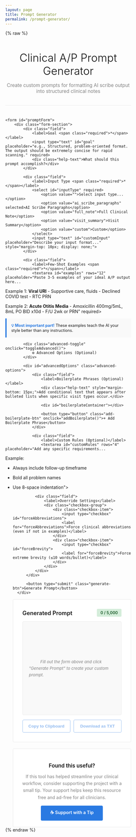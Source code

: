 ```yaml
---
layout: page
title: Prompt Generator
permalink: /prompt-generator/
---
```

{% raw %}
<style>
    /* The style block must remain inside the {% raw %} block */
    * {
        margin: 0;
        padding: 0;
        box-sizing: border-box;
    }

    /* NOTE: We are removing body/container overrides since Minima handles them */

    .header {
        text-align: center;
        margin-bottom: 40px;
        padding-bottom: 20px;
        border-bottom: 1px solid #e8e8e8;
    }

    .header h1 {
        font-size: 2.5em;
        font-weight: 300;
        color: #111;
        margin-bottom: 10px;
    }

    .header p {
        color: #828282;
        font-size: 1.1em;
    }

    .form-section {
        background: white;
        border: 1px solid #e8e8e8;
        border-radius: 4px;
        padding: 30px;
        margin-bottom: 20px;
    }

    .field {
        margin-bottom: 25px;
    }

    .field label {
        display: block;
        font-weight: 600;
        margin-bottom: 8px;
        color: #111;
    }

    .required {
        color: #e74c3c;
    }

    .help-text {
        font-size: 0.9em;
        color: #828282;
        margin-top: 5px;
        font-style: italic;
    }

    input[type="text"],
    textarea,
    select {
        width: 100%;
        padding: 10px;
        border: 1px solid #e8e8e8;
        border-radius: 4px;
        font-family: inherit;
        font-size: 14px;
    }

    input[type="text"]:focus,
    textarea:focus,
    select:focus {
        outline: none;
        border-color: #2a7ae2;
    }

    textarea {
        font-family: 'Monaco', 'Courier New', monospace;
        line-height: 1.5;
        resize: vertical;
    }

    .examples-box {
        background: #f9f9f9;
        border-left: 4px solid #2a7ae2;
        padding: 15px;
        margin-top: 10px;
        font-size: 0.9em;
    }

    .examples-box strong {
        color: #2a7ae2;
    }

    .advanced-toggle {
        background: #f9f9f9;
        border: 1px solid #e8e8e8;
        border-radius: 4px;
        padding: 15px;
        margin-bottom: 20px;
        cursor: pointer;
        text-align: center;
        font-weight: 600;
        color: #2a7ae2;
        transition: background 0.2s;
    }

    .advanced-toggle:hover {
        background: #f0f0f0;
    }

    .advanced-options {
        display: none;
        margin-top: 10px;
    }

    .advanced-options.show {
        display: block;
    }

    .checkbox-group {
        display: flex;
        flex-direction: column;
        gap: 10px;
    }

    .checkbox-item {
        display: flex;
        align-items: center;
        gap: 10px;
    }

    .checkbox-item input[type="checkbox"] {
        width: 18px;
        height: 18px;
    }

    .checkbox-item label {
        margin: 0;
        font-weight: 400;
    }

    .boilerplate-entry {
        background: #f9f9f9;
        border: 1px solid #e8e8e8;
        border-radius: 4px;
        padding: 15px;
        margin-bottom: 15px;
    }

    .boilerplate-header {
        display: flex;
        justify-content: space-between;
        align-items: center;
        margin-bottom: 10px;
    }

    .boilerplate-header h4 {
        font-size: 0.95em;
        color: #111;
        font-weight: 600;
    }

    .remove-btn {
        background: #e74c3c;
        color: white;
        border: none;
        border-radius: 3px;
        padding: 5px 10px;
        font-size: 0.85em;
        cursor: pointer;
        transition: background 0.2s;
    }

    .remove-btn:hover {
        background: #c0392b;
    }

    .add-boilerplate-btn {
        width: 100%;
        padding: 10px;
        background: white;
        color: #2a7ae2;
        border: 2px dashed #2a7ae2;
        border-radius: 4px;
        font-weight: 600;
        cursor: pointer;
        transition: all 0.2s;
    }

    .add-boilerplate-btn:hover {
        background: #f0f0f0;
    }

    .generate-btn {
        width: 100%;
        padding: 15px;
        background: #2a7ae2;
        color: white;
        border: none;
        border-radius: 4px;
        font-size: 1.1em;
        font-weight: 600;
        cursor: pointer;
        transition: background 0.2s;
    }

    .generate-btn:hover {
        background: #1e59a8;
    }

    .output-section {
        background: white;
        border: 1px solid #e8e8e8;
        border-radius: 4px;
        padding: 30px;
    }

    .output-header {
        display: flex;
        justify-content: space-between;
        align-items: center;
        margin-bottom: 15px;
    }

    .output-title {
        font-size: 1.3em;
        font-weight: 600;
    }

    .char-count {
        font-size: 0.9em;
        padding: 5px 12px;
        border-radius: 3px;
        font-weight: 600;
    }

    .char-count.good {
        background: #d4edda;
        color: #155724;
    }

    .char-count.warning {
        background: #fff3cd;
        color: #856404;
    }

    .char-count.danger {
        background: #f8d7da;
        color: #721c24;
    }

    .output-content {
        background: #f9f9f9;
        border: 1px solid #e8e8e8;
        border-radius: 4px;
        padding: 20px;
        min-height: 300px;
        font-family: 'Monaco', 'Courier New', monospace;
        font-size: 13px;
        line-height: 1.6;
        white-space: pre-wrap;
        word-wrap: break-word;
        max-height: 600px;
        overflow-y: auto;
    }

    .output-content.empty {
        display: flex;
        align-items: center;
        justify-content: center;
        color: #828282;
        font-family: inherit;
        font-style: italic;
    }

    .action-buttons {
        display: flex;
        gap: 10px;
        margin-top: 15px;
    }

    .copy-btn,
    .download-btn {
        flex: 1;
        padding: 12px;
        border: 1px solid #2a7ae2;
        background: white;
        color: #2a7ae2;
        border-radius: 4px;
        font-weight: 600;
        cursor: pointer;
        transition: all 0.2s;
    }

    .copy-btn:hover,
    .download-btn:hover {
        background: #2a7ae2;
        color: white;
    }

    .copy-btn.copied {
        background: #28a745;
        border-color: #28a745;
        color: white;
    }

    .copy-btn:disabled,
    .download-btn:disabled {
        opacity: 0.5;
        cursor: not-allowed;
    }

    .support-section {
        background: white;
        border: 1px solid #e8e8e8;
        border-radius: 4px;
        padding: 20px;
        margin-top: 20px;
        text-align: center;
    }

    .support-section h3 {
        font-size: 1.2em;
        font-weight: 600;
        color: #111;
        margin-bottom: 10px;
    }

    .support-section p {
        color: #828282;
        margin-bottom: 15px;
        line-height: 1.6;
    }

    .tip-jar-btn {
        display: inline-block;
        padding: 12px 30px;
        background: #2a7ae2;
        color: white;
        text-decoration: none;
        border-radius: 4px;
        font-weight: 600;
        transition: background 0.2s;
    }

    .tip-jar-btn:hover {
        background: #1e59a8;
    }
</style>
<div class="container">
    <div class="header">
        <h1>Clinical A/P Prompt Generator</h1>
        <p>Create custom prompts for formatting AI scribe output into structured clinical notes</p>
    </div>

    <form id="promptForm">
        <div class="form-section">
            <div class="field">
                <label>Goal <span class="required">*</span></label>
                <input type="text" id="goal" placeholder="e.g., Structured, problem-oriented format. The output should be extremely concise for rapid scanning." required>
                <div class="help-text">What should this prompt accomplish?</div>
            </div>

            <div class="field">
                <label>Input Type <span class="required">*</span></label>
                <select id="inputType" required>
                    <option value="">Select input type...</option>
                    <option value="ai_scribe_paragraphs" selected>AI Scribe Paragraphs</option>
                    <option value="full_note">Full Clinical Note</option>
                    <option value="visit_summary">Visit Summary</option>
                    <option value="custom">Custom</option>
                </select>
                <input type="text" id="customInput" placeholder="Describe your input format..." style="margin-top: 10px; display: none;">
            </div>

            <div class="field">
                <label>Few-Shot Examples <span class="required">*</span></label>
                <textarea id="examples" rows="12" placeholder="Paste 3-5 examples of your ideal A/P output here...

Example 1:
**Viral URI**
        - Supportive care, fluids
        - Declined COVID test
        - RTC PRN

Example 2:
**Acute Otitis Media**
        - Amoxicillin 400mg/5mL, 8mL PO BID x10d
        - F/U 2wk or PRN" required></textarea>
                <div class="examples-box">
                    <strong>💡 Most important part!</strong> These examples teach the AI your style better than any instructions.
                </div>
            </div>

            <div class="advanced-toggle" onclick="toggleAdvanced()">
                ⚙️ Advanced Options (Optional)
            </div>

            <div id="advancedOptions" class="advanced-options">
                <div class="field">
                    <label>Boilerplate Phrases (Optional)</label>
                    <div class="help-text" style="margin-bottom: 15px;">Add conditional text that appears after bulleted lists when specific visit types occur.</div>
                    
                    <div id="boilerplateContainer"></div>
                    
                    <button type="button" class="add-boilerplate-btn" onclick="addBoilerplate()">+ Add Boilerplate Phrase</button>
                </div>

                <div class="field">
                    <label>Custom Rules (Optional)</label>
                    <textarea id="customRules" rows="4" placeholder="Add any specific requirements...

Example:
- Always include follow-up timeframe
- Bold all problem names
- Use 8-space indentation"></textarea>
                </div>

                <div class="field">
                    <label>Override Settings</label>
                    <div class="checkbox-group">
                        <div class="checkbox-item">
                            <input type="checkbox" id="forceAbbreviations">
                            <label for="forceAbbreviations">Force clinical abbreviations (even if not in examples)</label>
                        </div>
                        <div class="checkbox-item">
                            <input type="checkbox" id="forceBrevity">
                            <label for="forceBrevity">Force extreme brevity (≤10 words/bullet)</label>
                        </div>
                    </div>
                </div>
            </div>

            <button type="submit" class="generate-btn">Generate Prompt</button>
        </div>
    </form>

    <div class="output-section">
        <div class="output-header">
            <div class="output-title">Generated Prompt</div>
            <div id="charCount" class="char-count good">0 / 5,000</div>
        </div>
        <div id="output" class="output-content empty">
            Fill out the form above and click "Generate Prompt" to create your custom prompt.
        </div>
        <div class="action-buttons">
            <button id="copyBtn" class="copy-btn" disabled>Copy to Clipboard</button>
            <button id="downloadBtn" class="download-btn" disabled>Download as TXT</button>
        </div>
    </div>

    <div class="support-section">
        <h3>Found this useful?</h3>
        <p>If this tool has helped streamline your clinical workflow, consider supporting the project with a small tip. Your support helps keep this resource free and ad-free for all clinicians.</p>
        <a href="https://github.com/pedscoffee/PhysicianPromptEngineering/sponsors" target="_blank" class="tip-jar-btn">☕ Support with a Tip</a>
    </div>
</div>

<script>
    let boilerplateCount = 0;

    function addBoilerplate() {
        boilerplateCount++;
        const container = document.getElementById('boilerplateContainer');
        
        const entry = document.createElement('div');
        entry.className = 'boilerplate-entry';
        entry.id = `boilerplate-${boilerplateCount}`;
        entry.innerHTML = `
            <div class="boilerplate-header">
                <h4>Boilerplate Phrase ${boilerplateCount}</h4>
                <button type="button" class="remove-btn" onclick="removeBoilerplate(${boilerplateCount})">Remove</button>
            </div>
            <div style="margin-bottom: 10px;">
                <label style="font-weight: 500; font-size: 0.9em; margin-bottom: 5px;">Hook/Trigger</label>
                <input type="text" class="boilerplate-hook" placeholder='e.g., "well child check", "illness", "injury"' style="width: 100%;">
                <div class="help-text">What condition triggers this text?</div>
            </div>
            <div>
                <label style="font-weight: 500; font-size: 0.9em; margin-bottom: 5px;">Dot Phrase Text</label>
                <textarea class="boilerplate-text" rows="3" placeholder="Enter the text to insert when this condition is met..." style="width: 100%;"></textarea>
            </div>
            <div style="margin-top: 10px;">
                <label style="font-weight: 500; font-size: 0.9em; margin-bottom: 5px;">Text Formatting</label>
                <select class="boilerplate-format" style="width: 100%;">
                    <option value="italic">Italicized</option>
                    <option value="bold">Bold</option>
                    <option value="plain">Plain text</option>
                </select>
            </div>
        `;
        
        container.appendChild(entry);
    }

    function removeBoilerplate(id) {
        const entry = document.getElementById(`boilerplate-${id}`);
        if (entry) {
            entry.remove();
        }
    }

    function collectBoilerplates() {
        const entries = document.querySelectorAll('.boilerplate-entry');
        const boilerplates = [];
        
        entries.forEach(entry => {
            const hook = entry.querySelector('.boilerplate-hook').value.trim();
            const text = entry.querySelector('.boilerplate-text').value.trim();
            const format = entry.querySelector('.boilerplate-format').value;
            
            if (hook && text) {
                boilerplates.push({ hook, text, format });
            }
        });
        
        return boilerplates;
    }

    // Pattern analyzer
    const PatternAnalyzer = {
        analyzeBulletStyle(text) {
            const lines = text.split('\n');
            
            // Check for hyphen bullets
            const hyphenMatches = lines.filter(l => /^\s*-\s+/.test(l));
            if (hyphenMatches.length > 0) {
                const indent = hyphenMatches[0].search(/\S/);
                return { style: 'hyphen', indent: indent };
            }
            
            // Check for asterisk bullets
            const asteriskMatches = lines.filter(l => /^\s*\*\s+/.test(l) && !/\*\*/.test(l));
            if (asteriskMatches.length > 0) {
                const indent = asteriskMatches[0].search(/\S/);
                return { style: 'asterisk', indent: indent };
            }
            
            return { style: 'hyphen', indent: 0 };
        },

        detectBrevity(text) {
            const bullets = text.split('\n').filter(l => /^\s*[-*]\s+/.test(l));
            if (bullets.length === 0) return null;
            
            const wordCounts = bullets.map(b => {
                const content = b.replace(/^\s*[-*]\s+/, '').trim();
                return content.split(/\s+/).length;
            });
            
            const avg = wordCounts.reduce((a, b) => a + b, 0) / wordCounts.length;
            return Math.round(avg);
        },

        findAbbreviations(text) {
            const common = ['RTC', 'PRN', 'BID', 'TID', 'QID', 'PO', 'IM', 'IV', 'F/U'];
            return common.filter(abbr => text.includes(abbr));
        },

        detectFormatting(text) {
            return {
                hasBold: /\*\*[^*]+\*\*/.test(text),
                problemOriented: /\*\*[^*]+\*\*\s*\n\s*[-*]/.test(text)
            };
        }
    };

    // Prompt generator
    const PromptGenerator = {
        generate(data) {
            const sections = [];
            const analysis = this.analyzeExamples(data.examples);
            
            // Task description
            sections.push(this.generateTask(data, analysis));
            sections.push('\n---\n');
            
            // Input description
            sections.push(this.generateInput(data));
            sections.push('\n---\n');
            
            // Output structure
            sections.push(this.generateOutput(data, analysis));
            sections.push('\n---\n');
            
            // Rules
            sections.push(this.generateRules(data, analysis));
            sections.push('\n---\n');
            
            // Boilerplate (if provided)
            if (data.boilerplates.length > 0) {
                sections.push(this.generateBoilerplate(data));
                sections.push('\n---\n');
            }
            
            // Few-shot examples
            sections.push('## Few-Shot Examples\n\n');
            sections.push(data.examples.trim());
            sections.push('\n\n---');
            
            return sections.join('');
        },

        analyzeExamples(examples) {
            return {
                bulletStyle: PatternAnalyzer.analyzeBulletStyle(examples),
                brevity: PatternAnalyzer.detectBrevity(examples),
                abbreviations: PatternAnalyzer.findAbbreviations(examples),
                formatting: PatternAnalyzer.detectFormatting(examples)
            };
        },

        generateTask(data, analysis) {
            const inputMap = {
                'ai_scribe_paragraphs': 'AI scribe paragraph text',
                'full_note': 'full clinical note',
                'visit_summary': 'visit summary',
                'custom': data.customInput || 'provided input'
            };
            
            const brevityDesc = analysis.brevity && analysis.brevity <= 10 
                ? 'extremely concise and scannable' 
                : 'concise and well-organized';
            
            return `Reformat ${inputMap[data.inputType]} to ${data.goal.toLowerCase()}. The output should be ${brevityDesc}.`;
        },

        generateInput(data) {
            const inputMap = {
                'ai_scribe_paragraphs': 'The input will be paragraph-formatted text from an AI medical scribe, with one paragraph per diagnosis or topic.',
                'full_note': 'The input will be a complete clinical note.',
                'visit_summary': 'The input will be a summary of the patient visit.',
                'custom': data.customInput || 'The input format is as specified.'
            };
            
            return '## Input\n\n' + inputMap[data.inputType];
        },

        generateOutput(data, analysis) {
            let output = '## Output Structure\n\n';
            
            if (analysis.formatting.problemOriented) {
                output += '**[Problem/Diagnosis Name]**\n';
            }
            
            const indent = ' '.repeat(analysis.bulletStyle.indent);
            const bullet = analysis.bulletStyle.style === 'hyphen' ? '-' : '*';
            output += `${indent}${bullet} [Brief clinical point]\n`;
            output += `${indent}${bullet} [Action or plan item]\n\n`;
            
            if (analysis.brevity && analysis.brevity <= 10) {
                output += `Keep bullets very brief (approximately ${analysis.brevity} words per bullet).\n\n`;
            }
            
            return output;
        },

        generateRules(data, analysis) {
            const rules = ['## Formatting Rules\n'];
            let num = 1;
            
            // Formatting
            if (analysis.formatting.hasBold) {
                rules.push(`${num}. Bold problem/diagnosis names using **Problem Name** format\n`);
                num++;
            }
            
            // Bullet style
            const bulletChar = analysis.bulletStyle.style === 'hyphen' ? '-' : '*';
            rules.push(`${num}. Use ${bulletChar} for all bullets\n`);
            num++;
            
            if (analysis.bulletStyle.indent > 0) {
                rules.push(`${num}. Indent all bullets with ${analysis.bulletStyle.indent} spaces\n`);
                num++;
            }
            
            // Brevity
            if (data.forceBrevity || (analysis.brevity && analysis.brevity <= 10)) {
                rules.push(`${num}. Keep bullets extremely concise (under 10 words per bullet)\n`);
                num++;
                rules.push(`${num}. Use clinical shorthand and abbreviations\n`);
                num++;
            }
            
            // Abbreviations
            if (data.forceAbbreviations || analysis.abbreviations.length > 0) {
                const abbrs = analysis.abbreviations.length > 0 
                    ? analysis.abbreviations.join(', ')
                    : 'RTC, PRN, BID, TID, PO, etc.';
                rules.push(`${num}. Use standard medical abbreviations: ${abbrs}\n`);
                num++;
            }
            
            // Never fabricate
            rules.push(`${num}. Never fabricate or infer information not present in the source text\n`);
            num++;
            
            // Problem spacing
            if (analysis.formatting.problemOriented) {
                rules.push(`${num}. Insert a blank line between different problems\n`);
                num++;
            }
            
            // Custom rules
            if (data.customRules.trim()) {
                const customList = data.customRules.split('\n').filter(r => r.trim());
                customList.forEach(rule => {
                    const clean = rule.replace(/^[\s\-*\d.]+/, '').trim();
                    if (clean) {
                        rules.push(`${num}. ${clean}\n`);
                        num++;
                    }
                });
            }
            
            return rules.join('');
        },

        generateBoilerplate(data) {
            let section = '## Conditional Boilerplate Text\n\n';
            section += '[Insert after the bulleted list when applicable.]\n\n';
            
            data.boilerplates.forEach(bp => {
                section += `If ${bp.hook} discussed:\n`;
                
                // Add formatting instruction based on user selection
                if (bp.format === 'italic') {
                    section += `"${bp.text}" [Format this text in italics]\n\n`;
                } else if (bp.format === 'bold') {
                    section += `"${bp.text}" [Format this text in bold]\n\n`;
                } else {
                    section += `"${bp.text}"\n\n`;
                }
            });
            
            return section;
        }
    };

    // UI Controller
    const UI = {
        init() {
            this.form = document.getElementById('promptForm');
            this.output = document.getElementById('output');
            this.charCount = document.getElementById('charCount');
            this.copyBtn = document.getElementById('copyBtn');
            this.downloadBtn = document.getElementById('downloadBtn');
            this.inputType = document.getElementById('inputType');
            this.customInput = document.getElementById('customInput');
            
            this.bindEvents();
        },

        bindEvents() {
            this.form.addEventListener('submit', (e) => {
                e.preventDefault();
                this.generatePrompt();
            });
            
            this.copyBtn.addEventListener('click', () => this.copyToClipboard());
            this.downloadBtn.addEventListener('click', () => this.downloadPrompt());
            
            this.inputType.addEventListener('change', (e) => {
                this.customInput.style.display = e.target.value === 'custom' ? 'block' : 'none';
            });
        },

        generatePrompt() {
            const data = {
                goal: document.getElementById('goal').value,
                inputType: document.getElementById('inputType').value,
                customInput: document.getElementById('customInput').value,
                examples: document.getElementById('examples').value,
                boilerplates: collectBoilerplates(),
                customRules: document.getElementById('customRules').value,
                forceAbbreviations: document.getElementById('forceAbbreviations').checked,
                forceBrevity: document.getElementById('forceBrevity').checked
            };
            
            const prompt = PromptGenerator.generate(data);
            
            this.output.textContent = prompt;
            this.output.classList.remove('empty');
            this.updateCharCount(prompt.length);
            this.copyBtn.disabled = false;
            this.downloadBtn.disabled = false;
        },

        updateCharCount(count) {
            this.charCount.textContent = `${count.toLocaleString()} / 5,000`;
            
            this.charCount.classList.remove('good', 'warning', 'danger');
            if (count > 5000) {
                this.charCount.classList.add('danger');
            } else if (count > 4500) {
                this.charCount.classList.add('warning');
            } else {
                this.charCount.classList.add('good');
            }
        },

        async copyToClipboard() {
            const text = this.output.textContent;
            
            try {
                await navigator.clipboard.writeText(text);
                this.copyBtn.textContent = '✓ Copied!';
                this.copyBtn.classList.add('copied');
                
                setTimeout(() => {
                    this.copyBtn.textContent = 'Copy to Clipboard';
                    this.copyBtn.classList.remove('copied');
                }, 2000);
            } catch (err) {
                console.error('Copy failed:', err);
            }
        },

        downloadPrompt() {
            const text = this.output.textContent;
            const blob = new Blob([text], { type: 'text/plain' });
            const url = URL.createObjectURL(blob);
            const a = document.createElement('a');
            
            const goal = document.getElementById('goal').value;
            const filename = `clinical_prompt_${goal.toLowerCase().replace(/\s+/g, '_').substring(0, 30)}.txt`;
            
            a.href = url;
            a.download = filename;
            document.body.appendChild(a);
            a.click();
            document.body.removeChild(a);
            URL.revokeObjectURL(url);
        }
    };

    function toggleAdvanced() {
        const options = document.getElementById('advancedOptions');
        options.classList.toggle('show');
    }

    document.addEventListener('DOMContentLoaded', () => {
        UI.init();
    });
</script>
{% endraw %}